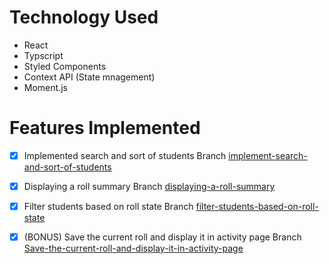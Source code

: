 # Technology Used
- React 
- Typscript 
- Styled Components 
- Context API (State mnagement)
- Moment.js


# Features Implemented 
- [x] Implemented search and sort of students
Branch [implement-search-and-sort-of-students](https://github.com/manchandajayant/orah-engineering-test/tree/implement-search-and-sort-of-students)


- [x] Displaying a roll summary
Branch [displaying-a-roll-summary](https://github.com/manchandajayant/orah-engineering-test/tree/displaying-a-roll-summary)


- [x] Filter students based on roll state
Branch [filter-students-based-on-roll-state](https://github.com/manchandajayant/orah-engineering-test/tree/filter-students-based-on-roll-state)

- [x] (BONUS) Save the current roll and display it in activity page
Branch [Save-the-current-roll-and-display-it-in-activity-page](https://github.com/manchandajayant/orah-engineering-test/tree/Save-the-current-roll-and-display-it-in-activity-page)